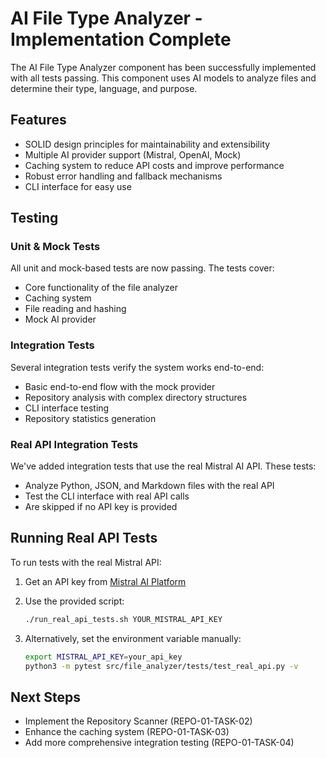 # AI File Type Analyzer - Implementation Complete

The AI File Type Analyzer component has been successfully implemented with all tests passing. This component uses AI models to analyze files and determine their type, language, and purpose.

## Features

- SOLID design principles for maintainability and extensibility
- Multiple AI provider support (Mistral, OpenAI, Mock)
- Caching system to reduce API costs and improve performance
- Robust error handling and fallback mechanisms
- CLI interface for easy use

## Testing

### Unit & Mock Tests
All unit and mock-based tests are now passing. The tests cover:
- Core functionality of the file analyzer
- Caching system
- File reading and hashing
- Mock AI provider

### Integration Tests
Several integration tests verify the system works end-to-end:
- Basic end-to-end flow with the mock provider
- Repository analysis with complex directory structures
- CLI interface testing
- Repository statistics generation

### Real API Integration Tests
We've added integration tests that use the real Mistral AI API. These tests:
- Analyze Python, JSON, and Markdown files with the real API
- Test the CLI interface with real API calls
- Are skipped if no API key is provided

## Running Real API Tests

To run tests with the real Mistral API:

1. Get an API key from [Mistral AI Platform](https://mistral.ai/)

2. Use the provided script:
   ```bash
   ./run_real_api_tests.sh YOUR_MISTRAL_API_KEY
   ```

3. Alternatively, set the environment variable manually:
   ```bash
   export MISTRAL_API_KEY=your_api_key
   python3 -m pytest src/file_analyzer/tests/test_real_api.py -v
   ```

## Next Steps

- Implement the Repository Scanner (REPO-01-TASK-02)
- Enhance the caching system (REPO-01-TASK-03)
- Add more comprehensive integration testing (REPO-01-TASK-04)